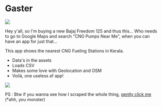 # Gaster

![](https://media0.giphy.com/media/3ornjWylTTz6e0SHIs/200w.webp?cid=dda24d50jsgaxj1yuj0lz92emkvhkzhs1x3asfk424qq4a78&ep=v1_internal_gif_by_id&rid=200w.webp&ct=g)

Hey y'all, so I'm buying a new Bajaj Freedom 125 and thus this... 
Who needs to go to Google Maps and search "CNG Pumps Near Me", when you can have an app for just that...

This app shows the nearest CNG Fueling Stations in Kerala.

- Data's in the assets
- Loads CSV
- Makes some love with Geolocation and OSM
- Voilà, one useless af app!

![](https://media1.giphy.com/media/qN8mwUPAt7gByge3W1/200w.webp?cid=dda24d50juqipaohq8d2r5c15f4iqhrhhoy5pyannhm17vlk&ep=v1_internal_gif_by_id&rid=200w.webp&ct=g)

PS : Btw if you wanna see how I scraped the whole thing, [gently click me](https://github.com/anima-regem/CNG_Kerala_Scrape) (*ahh, you monster)